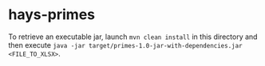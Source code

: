 # hays-primes
To retrieve an executable jar, launch `mvn clean install` in this directory and then execute
`java -jar target/primes-1.0-jar-with-dependencies.jar <FILE_TO_XLSX>`.